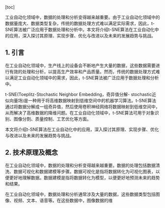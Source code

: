 
[toc]                    
                
                
工业自动化领域中，数据的处理和分析变得越来越重要。由于工业自动化领域中的数据量庞大、数据类型复杂，传统的数据处理方式难以满足实际需求，因此，t-SNE算法被广泛应用于数据处理和分析中。本文将介绍t-SNE算法在工业自动化中的应用，深入探讨其原理、实现步骤、优化与改进以及未来的发展趋势与挑战。

## 1. 引言

在工业自动化领域中，生产线上的设备会不断地产生大量的数据，这些数据需要进行有效的处理和分析，以提高生产效率和产品质量。然而，传统的数据处理方式难以满足工业自动化领域中的需求，因此，t-SNE算法被广泛应用于数据处理和分析中。

t-SNE(Toeplitz-Stochastic Neighbor Embedding，奇异值分解- stochastic近似向量场)是一种用于将高维数据映射到低维空间中的机器学习算法。t-SNE算法通过将数据分解成一组奇异值，然后使用卷积神经网络将数据映射到低维空间中，从而解决了高维数据的降维问题。在工业自动化领域中，t-SNE算法可用于对象识别、图像分割、质量控制、工艺优化等方面。

本文将介绍t-SNE算法在工业自动化中的应用，深入探讨其原理、实现步骤、优化与改进以及未来的发展趋势与挑战。

## 2. 技术原理及概念

在工业自动化领域中，数据的处理和分析变得越来越重要。数据的处理包括数据清洗、数据可视化和数据建模等步骤。数据可视化是指将数据转化为可视化图表，以便更好地理解数据。数据建模是指将数据转化为模型，以便更好地预测未来的趋势和结果。

在工业自动化领域中，数据处理和分析通常涉及大量的数据，这些数据类型包括图像、视频、文本、语音等。在这些数据中，图像数据的维

